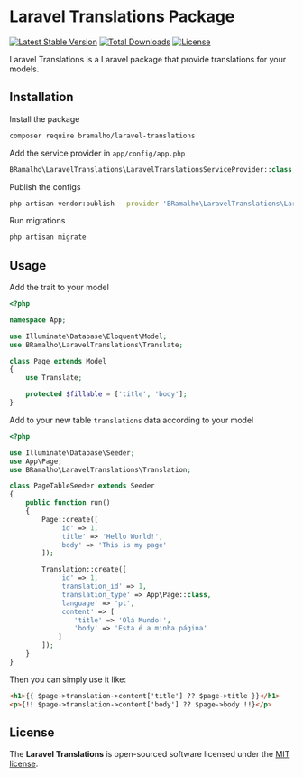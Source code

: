 # Laravel Translations Package

[![Latest Stable Version](https://poser.pugx.org/bramalho/laravel-translations/v/stable)](https://packagist.org/packages/bramalho/laravel-translations)
[![Total Downloads](https://poser.pugx.org/bramalho/laravel-translations/downloads)](https://packagist.org/packages/bramalho/laravel-translations)
[![License](https://poser.pugx.org/bramalho/laravel-translations/license)](https://packagist.org/packages/bramalho/laravel-translations)

Laravel Translations is a Laravel package that provide translations for your models.

## Installation
Install the package
```sh
composer require bramalho/laravel-translations
```

Add the service provider in `app/config/app.php`

```php
BRamalho\LaravelTranslations\LaravelTranslationsServiceProvider::class,
```

Publish the configs
```sh
php artisan vendor:publish --provider 'BRamalho\LaravelTranslations\LaravelTranslationsServiceProvider'
```

Run migrations

```sh
php artisan migrate
```

## Usage

Add the trait to your model
```php
<?php

namespace App;

use Illuminate\Database\Eloquent\Model;
use BRamalho\LaravelTranslations\Translate;

class Page extends Model
{
    use Translate;

    protected $fillable = ['title', 'body'];
}
```

Add to your new table `translations` data according to your model
```php
<?php

use Illuminate\Database\Seeder;
use App\Page;
use BRamalho\LaravelTranslations\Translation;

class PageTableSeeder extends Seeder
{
    public function run()
    {
        Page::create([
            'id' => 1,
            'title' => 'Hello World!',
            'body' => 'This is my page'
        ]);

        Translation::create([
            'id' => 1,
            'translation_id' => 1,
            'translation_type' => App\Page::class,
            'language' => 'pt',
            'content' => [
                'title' => 'Olá Mundo!',
                'body' => 'Esta é a minha página'
            ]
        ]);
    }
}
```

Then you can simply use it like:
```html
<h1>{{ $page->translation->content['title'] ?? $page->title }}</h1>
<p>{!! $page->translation->content['body'] ?? $page->body !!}</p>
```

## License
The **Laravel Translations** is open-sourced software licensed under the [MIT license](http://opensource.org/licenses/MIT).
